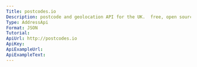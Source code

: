 ```yaml
---
Title: postcodes.io
Description: postcode and geolocation API for the UK.  free, open source, and based solely on open data.
Type: AddressApi
Format: JSON
Tutorial:
ApiUrl: http://postcodes.io
ApiKey:
ApiExampleUrl:
ApiExampleText:
---
```

